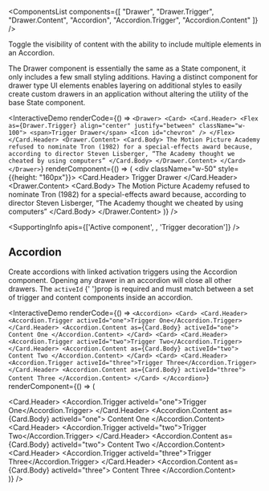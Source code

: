 <ComponentsList
  components={[
    "Drawer",
    "Drawer.Trigger",
    "Drawer.Content",
    "Accordion",
    "Accordion.Trigger",
    "Accordion.Content"
  ]}
/>

Toggle the visibility of content with the ability to include multiple elements
in an Accordion.

The Drawer component is essentially the same as a State component, it only
includes a few small styling additions. Having a distinct component for drawer
type UI elements enables layering on additional styles to easily create custom
drawers in an application without altering the utility of the base State
component.

<InteractiveDemo
  renderCode={() => `<Drawer>
  <Card>
    <Card.Header>
      <Flex as={Drawer.Trigger} align="center" justify="between" className="w-100">
        <span>Trigger Drawer</span>
        <Icon id="chevron" />
      </Flex>
    </Card.Header>
    <Drawer.Content>
    <Card.Body>
      The Motion Picture Academy refused to nominate Tron (1982) for a
      special-effects award because, according to director Steven Lisberger,
      “The Academy thought we cheated by using computers”
    </Card.Body>
    </Drawer.Content>
  </Card>
</Drawer>`}
  renderComponent={() => (
    <div className="w-50" style={{height: "160px"}}>
      <Drawer>
        <Card>
          <Card.Header>
            <Flex as={Drawer.Trigger} align="center" justify="between" className="w-100">
              <span>Trigger Drawer</span>
              <Icon id="chevron" />
            </Flex>
          </Card.Header>
          <Drawer.Content>
          <Card.Body>
            The Motion Picture Academy refused to nominate Tron (1982) for a
            special-effects award because, according to director Steven Lisberger,
            “The Academy thought we cheated by using computers”
          </Card.Body>
          </Drawer.Content>
        </Card>
      </Drawer>
    </div>
  )}
/>

<SupportingInfo
  apis={['Active component', , 'Trigger decoration']}
/>

## Accordion

Create accordions with linked activation triggers using the Accordion component.
Opening any drawer in an accordion will close all other drawers. The `activeId`
{' '}prop is required and must match between a set of trigger and content components
inside an accordion.

<InteractiveDemo
  renderCode={() => `<Accordion>
  <Card>
    <Card.Header>
      <Accordion.Trigger activeId="one">Trigger One</Accordion.Trigger>
    </Card.Header>
    <Accordion.Content as={Card.Body} activeId="one">
        Content One
    </Accordion.Content>
  </Card>
  <Card>
    <Card.Header>
      <Accordion.Trigger activeId="two">Trigger Two</Accordion.Trigger>
    </Card.Header>
    <Accordion.Content as={Card.Body} activeId="two">
        Content Two
    </Accordion.Content>
  </Card>
  <Card>
    <Card.Header>
      <Accordion.Trigger activeId="three">Trigger Three</Accordion.Trigger>
    </Card.Header>
    <Accordion.Content as={Card.Body} activeId="three">
        Content Three
    </Accordion.Content>
  </Card>
</Accordion>`}
  renderComponent={() => (
    <div className="w-50">
      <Accordion>
        <Card>
          <Card.Header>
            <Accordion.Trigger activeId="one">Trigger One</Accordion.Trigger>
          </Card.Header>
          <Accordion.Content as={Card.Body} activeId="one">
              Content One
          </Accordion.Content>
        </Card>
        <Card>
          <Card.Header>
            <Accordion.Trigger activeId="two">Trigger Two</Accordion.Trigger>
          </Card.Header>
          <Accordion.Content as={Card.Body} activeId="two">
              Content Two
          </Accordion.Content>
        </Card>
        <Card>
          <Card.Header>
            <Accordion.Trigger activeId="three">Trigger Three</Accordion.Trigger>
          </Card.Header>
          <Accordion.Content as={Card.Body} activeId="three">
              Content Three
          </Accordion.Content>
        </Card>
      </Accordion>
    </div>
  )}
/>

<PropsTabs activeComponent />
